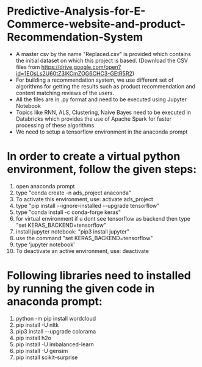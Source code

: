 # Predictive-Analysis-for-E-Commerce-website-and-product-Recommendation-System


* A master csv by the name "Replaced.csv" is provided which contains the initial dataset on which this project is based.
  (Download the CSV files from https://drive.google.com/open?id=1EOsLs2U60tZ3lKCmZOG6CHC3-GEtR5R2)
* For building a recommendation system, we use different set of algorithms for getting the results such as product recommendation and 
content matching reviews of the users.
* All the files are in .py format and need to be executed using Jupyter Notebook
* Topics like RNN, ALS, Clustering, Naive Bayes need to be executed in Databricks which provides the use of Apache Spark for faster processing of these algorithms.
* We need to setup a tensorflow environment in the anaconda prompt 
 

# In order to create a virtual python environment, follow the given steps:
1) open anaconda prompt
2) type "conda create -n ads_project anaconda"
3) To activate this environment, use:  activate ads_project
4) type "pip install --ignore-installed --upgrade tensorflow"   
5) type "conda install -c conda-forge keras"
6) for virtual environment if u dont see tensorflow as backend then type "set KERAS_BACKEND=tensorflow"
7) install jupyter notebook: "pip3 install jupyter"
8) use the command "set KERAS_BACKEND=tensorflow"
9) type 'jupyter notebook'
10) To deactivate an active environment, use: deactivate

# Following libraries need to installed by running the given code in anaconda prompt:
1) python -m pip install wordcloud
2) pip install -U nltk
3) pip3 install --upgrade colorama
4) pip install h2o
5) pip install -U imbalanced-learn
6) pip install -U gensim
7) pip install scikit-surprise
